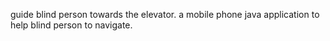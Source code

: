 guide blind person towards the elevator.
a mobile phone java application to help blind person to navigate.